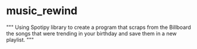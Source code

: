 # music_rewind
""" Using Spotipy library to create a program that scraps from the Billboard the songs
that were trending in your birthday and save them in a new playlist.  """
